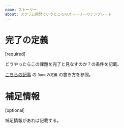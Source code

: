 ```yaml
---
name: ストーリー
about: スクラム開発でいうところのストーリーのテンプレート
---
```


# 完了の定義
[required]

どうやったらこの課題を完了と見なすのか？の条件を記載。

[こちらの記事](https://qiita.com/keitakn/items/c30b7071ebfbf4b1b3e0#%E5%9F%BA%E6%BA%96%E3%81%A8%E3%81%AA%E3%82%8B%E8%AA%B2%E9%A1%8C%E3%81%A8%E3%82%B9%E3%83%88%E3%83%BC%E3%83%AA%E3%83%BC%E3%83%9D%E3%82%A4%E3%83%B3%E3%83%88%E3%82%92%E6%B1%BA%E3%82%81%E3%81%A6%E3%81%8A%E3%81%8F) の `Doneの定義` の書き方を参照。

# 補足情報
[optional]

補足情報があれば記載する。
